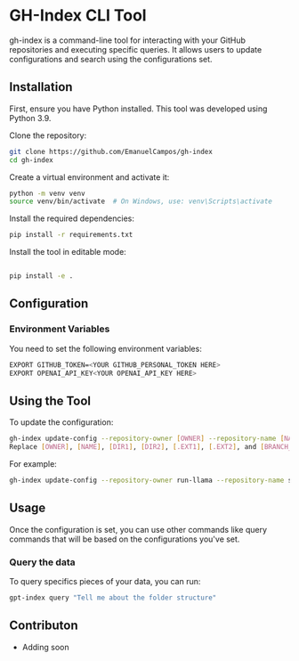 # GH-Index CLI Tool

gh-index is a command-line tool for interacting with your GitHub repositories and executing specific queries. It allows users to update configurations and search using the configurations set.

## Installation
First, ensure you have Python installed. This tool was developed using Python 3.9.

Clone the repository:

```bash
git clone https://github.com/EmanuelCampos/gh-index
cd gh-index
```

Create a virtual environment and activate it:

```bash
python -m venv venv
source venv/bin/activate  # On Windows, use: venv\Scripts\activate
```

Install the required dependencies:

```bash
pip install -r requirements.txt
```

Install the tool in editable mode:

```bash

pip install -e .
```

## Configuration
### Environment Variables
You need to set the following environment variables:


```bash
EXPORT GITHUB_TOKEN=<YOUR GITHUB_PERSONAL_TOKEN HERE>
EXPORT OPENAI_API_KEY<YOUR OPENAI_API_KEY HERE>
```

## Using the Tool
To update the configuration:

```bash
gh-index update-config --repository-owner [OWNER] --repository-name [NAME] --directories-to-include [DIR1] --directories-to-include [DIR2] --file-extensions-to-include [.EXT1] --file-extensions-to-include [.EXT2] --github-branch [BRANCH_NAME]
Replace [OWNER], [NAME], [DIR1], [DIR2], [.EXT1], [.EXT2], and [BRANCH_NAME] with your desired values.
```

For example:

```bash
gh-index update-config --repository-owner run-llama --repository-name sec-insights --directories-to-include backend --directories-to-include frontend --file-extensions-to-include .py --github-branch main
```

## Usage
Once the configuration is set, you can use other commands like query commands that will be based on the configurations you've set.

### Query the data

To query specifics pieces of your data, you can run: 
```bash
gpt-index query "Tell me about the folder structure"
``````

## Contributon
- Adding soon